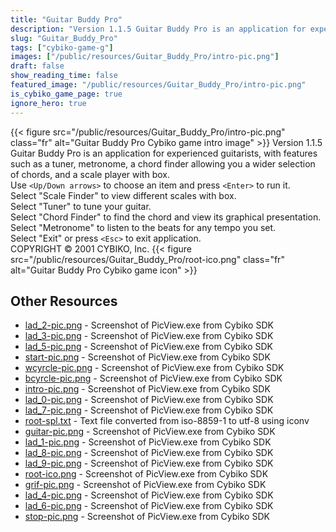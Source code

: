 ```yaml
---
title: "Guitar Buddy Pro"
description: "Version 1.1.5 Guitar Buddy Pro is an application for experienced guitarists, with features such as a tuner, metronome, a chord finder allowing you a wider selection of chords, and a scale player with box. Use `<Up/Down arrows>`  to choose an item and press `<Enter>`  to run it...."
slug: "Guitar_Buddy_Pro"
tags: ["cybiko-game-g"]
images: ["/public/resources/Guitar_Buddy_Pro/intro-pic.png"]
draft: false
show_reading_time: false
featured_image: "/public/resources/Guitar_Buddy_Pro/intro-pic.png"
is_cybiko_game_page: true
ignore_hero: true
---
```

{{< figure src="/public/resources/Guitar_Buddy_Pro/intro-pic.png" class="fr" alt="Guitar Buddy Pro Cybiko game intro image" >}}
Version 1.1.5 \
Guitar Buddy Pro is an application for experienced guitarists, with features such as a tuner, metronome, a chord finder allowing you a wider selection of chords, and a scale player with box. \
Use `<Up/Down arrows>`  to choose an item and press `<Enter>`  to run it. \
Select "Scale Finder" to view different scales with box. \
Select "Tuner" to tune your guitar. \
Select "Chord Finder" to find the chord and view its graphical presentation. \
Select "Metronome" to listen to the beats for any tempo you set. \
Select "Exit" or press `<Esc>`  to exit application. \
COPYRIGHT © 2001 CYBIKO, Inc. {{< figure src="/public/resources/Guitar_Buddy_Pro/root-ico.png" class="fr" alt="Guitar Buddy Pro Cybiko game icon" >}}

## Other Resources
* [lad_2-pic.png](/public/resources/Guitar_Buddy_Pro/lad_2-pic.png) - Screenshot of PicView.exe from Cybiko SDK
* [lad_3-pic.png](/public/resources/Guitar_Buddy_Pro/lad_3-pic.png) - Screenshot of PicView.exe from Cybiko SDK
* [lad_5-pic.png](/public/resources/Guitar_Buddy_Pro/lad_5-pic.png) - Screenshot of PicView.exe from Cybiko SDK
* [start-pic.png](/public/resources/Guitar_Buddy_Pro/start-pic.png) - Screenshot of PicView.exe from Cybiko SDK
* [wcyrcle-pic.png](/public/resources/Guitar_Buddy_Pro/wcyrcle-pic.png) - Screenshot of PicView.exe from Cybiko SDK
* [bcyrcle-pic.png](/public/resources/Guitar_Buddy_Pro/bcyrcle-pic.png) - Screenshot of PicView.exe from Cybiko SDK
* [intro-pic.png](/public/resources/Guitar_Buddy_Pro/intro-pic.png) - Screenshot of PicView.exe from Cybiko SDK
* [lad_0-pic.png](/public/resources/Guitar_Buddy_Pro/lad_0-pic.png) - Screenshot of PicView.exe from Cybiko SDK
* [lad_7-pic.png](/public/resources/Guitar_Buddy_Pro/lad_7-pic.png) - Screenshot of PicView.exe from Cybiko SDK
* [root-spl.txt](/public/resources/Guitar_Buddy_Pro/root-spl.txt) - Text file converted from iso-8859-1 to utf-8 using iconv
* [guitar-pic.png](/public/resources/Guitar_Buddy_Pro/guitar-pic.png) - Screenshot of PicView.exe from Cybiko SDK
* [lad_1-pic.png](/public/resources/Guitar_Buddy_Pro/lad_1-pic.png) - Screenshot of PicView.exe from Cybiko SDK
* [lad_8-pic.png](/public/resources/Guitar_Buddy_Pro/lad_8-pic.png) - Screenshot of PicView.exe from Cybiko SDK
* [lad_9-pic.png](/public/resources/Guitar_Buddy_Pro/lad_9-pic.png) - Screenshot of PicView.exe from Cybiko SDK
* [root-ico.png](/public/resources/Guitar_Buddy_Pro/root-ico.png) - Screenshot of PicView.exe from Cybiko SDK
* [grif-pic.png](/public/resources/Guitar_Buddy_Pro/grif-pic.png) - Screenshot of PicView.exe from Cybiko SDK
* [lad_4-pic.png](/public/resources/Guitar_Buddy_Pro/lad_4-pic.png) - Screenshot of PicView.exe from Cybiko SDK
* [lad_6-pic.png](/public/resources/Guitar_Buddy_Pro/lad_6-pic.png) - Screenshot of PicView.exe from Cybiko SDK
* [stop-pic.png](/public/resources/Guitar_Buddy_Pro/stop-pic.png) - Screenshot of PicView.exe from Cybiko SDK
